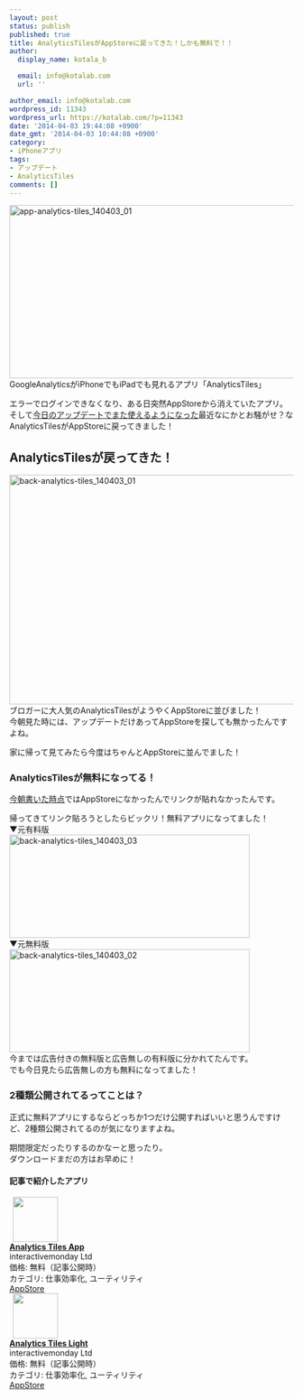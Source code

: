 ```yaml
---
layout: post
status: publish
published: true
title: AnalyticsTilesがAppStoreに戻ってきた！しかも無料で！！
author:
  display_name: kotala_b

  email: info@kotalab.com
  url: ''

author_email: info@kotalab.com
wordpress_id: 11343
wordpress_url: https://kotalab.com/?p=11343
date: '2014-04-03 19:44:08 +0900'
date_gmt: '2014-04-03 10:44:08 +0900'
category:
- iPhoneアプリ
tags:
- アップデート
- AnalyticsTiles
comments: []
---
```

<p><img src="https://kotalab.com/wp-content/uploads/app-analytics-tiles_140403_01-546x307.jpg" alt="app-analytics-tiles_140403_01" width="546" height="307" class="alignnone size-large wp-image-11336" /><br />
GoogleAnalyticsがiPhoneでもiPadでも見れるアプリ「AnalyticsTiles」</p>
<p>エラーでログインできなくなり、ある日突然AppStoreから消えていたアプリ。<br />
そして<a href="https://kotalab.com/app-analytics-tiles" title="AnalyticsTilesのアップデートがきた！また元通り使えるようになってるよ！">今日のアップデートでまた使えるようになった</a>最近なにかとお騒がせ？なAnalyticsTilesがAppStoreに戻ってきました！<br />
</p>
<!--more-->
<h2>AnalyticsTilesが戻ってきた！</h2>
<p><img src="https://kotalab.com/wp-content/uploads/back-analytics-tiles_140403_01-546x407.png" alt="back-analytics-tiles_140403_01" width="546" height="407" class="alignnone size-large wp-image-11345" /><br />
ブロガーに大人気のAnalyticsTilesがようやくAppStoreに並びました！<br />
今朝見た時には、アップデートだけあってAppStoreを探しても無かったんですよね。</p>
<p>家に帰って見てみたら今度はちゃんとAppStoreに並んでました！</p>
<h3>AnalyticsTilesが無料になってる！</h3>
<p><a href="https://kotalab.com/app-analytics-tiles" title="AnalyticsTilesのアップデートがきた！また元通り使えるようになってるよ！">今朝書いた時点</a>ではAppStoreになかったんでリンクが貼れなかったんです。</p>
<p>帰ってきてリンク貼ろうとしたらビックリ！無料アプリになってました！<br />
▼元有料版<br />
<img src="https://kotalab.com/wp-content/uploads/back-analytics-tiles_140403_03.png" alt="back-analytics-tiles_140403_03" width="426" height="183" class="alignnone size-full wp-image-11347" /><br />
▼元無料版<br />
<img src="https://kotalab.com/wp-content/uploads/back-analytics-tiles_140403_02.png" alt="back-analytics-tiles_140403_02" width="426" height="183" class="alignnone size-full wp-image-11346" /><br />
今までは広告付きの無料版と広告無しの有料版に分かれてたんです。<br />
でも今日見たら広告無しの方も無料になってました！</p>
<h3>2種類公開されてるってことは？</h3>
<p>正式に無料アプリにするならどっちか1つだけ公開すればいいと思うんですけど、2種類公開されてるのが気になりますよね。</p>
<p>期間限定だったりするのかなーと思ったり。<br />
ダウンロードまだの方はお早めに！</p>
<h4 class="app">記事で紹介したアプリ</h4>
<div class="applink">
<div class="applinkimg"><a href="https://itunes.apple.com/jp/app/analytics-tiles-app/id527147208?mt=8&uo=4&at=10l4yU" rel="nofollow" target="_blank"><img hspace="6" src="http://a1432.phobos.apple.com/us/r30/Purple/v4/cf/2d/9b/cf2d9bb5-0060-baed-5991-8acf0ce3a8cf/mzl.tslbyvtf.png" width="80" /></a></div>
<div class="applinktext">
<div class="applinktitle"><strong><a href="https://itunes.apple.com/jp/app/analytics-tiles-app/id527147208?mt=8&uo=4&at=10l4yU" rel="nofollow" target="_blank">Analytics Tiles App</a></strong></div>
<div class="applinkinfo">interactivemonday Ltd</div>
<div class="applinkinfo">価格: 無料（記事公開時）</div>
<div class="applinkinfo">カテゴリ: 仕事効率化, ユーティリティ</div>
</div>
<div class="clear"></div>
<div class="appstorelink"><a href="https://itunes.apple.com/jp/app/analytics-tiles-app/id527147208?mt=8&uo=4&at=10l4yU" rel="nofollow" target="_blank">AppStore</a></div>
</div>
<div class="applink">
<div class="applinkimg"><a href="https://itunes.apple.com/jp/app/analytics-tiles-light/id521748952?mt=8&uo=4&at=10l4yU" rel="nofollow" target="_blank"><img hspace="6" src="http://a489.phobos.apple.com/us/r30/Purple/v4/d1/e9/a3/d1e9a3f9-53c9-f2ac-f6c1-852e476e8dbd/mzl.bjzqxlwz.png" width="80" /></a></div>
<div class="applinktext">
<div class="applinktitle"><strong><a href="https://itunes.apple.com/jp/app/analytics-tiles-light/id521748952?mt=8&uo=4&at=10l4yU" rel="nofollow" target="_blank">Analytics Tiles Light</a></strong></div>
<div class="applinkinfo">interactivemonday Ltd</div>
<div class="applinkinfo">価格: 無料（記事公開時）</div>
<div class="applinkinfo">カテゴリ: 仕事効率化, ユーティリティ</div>
</div>
<div class="clear"></div>
<div class="appstorelink"><a href="https://itunes.apple.com/jp/app/analytics-tiles-light/id521748952?mt=8&uo=4&at=10l4yU" rel="nofollow" target="_blank">AppStore</a></div>
</div>
